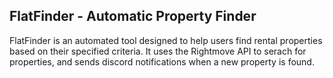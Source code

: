 ## FlatFinder - Automatic Property Finder
FlatFinder is an automated tool designed to help users find rental properties based on their specified criteria.
It uses the Rightmove API to serach for properties, and sends discord notifications when a new property is found.